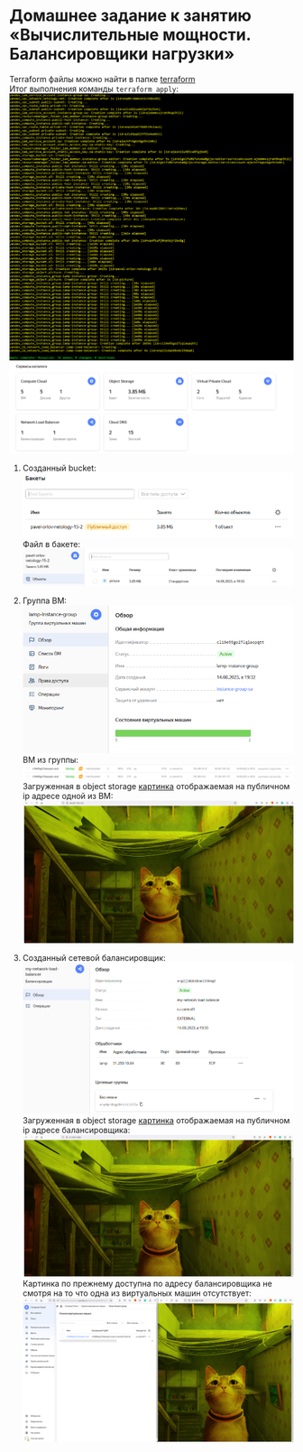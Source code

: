 # Домашнее задание к занятию «Вычислительные мощности. Балансировщики нагрузки»

Terraform файлы можно найти в папке [terraform](./terraform/)  
Итог выполнения команды ```terraform apply```:  
![terraform apply](./pictures/terraform%20apply.PNG)  
![yandex cloud](./pictures/yandex%20cloud.PNG)  

1. Созданный bucket:  
   ![bucket](./pictures/bucket.PNG)  
   Файл в бакете:  
   ![file](./pictures/file.PNG)  
   
2. Группа ВМ:  
   ![VM Group](./pictures/VM%20Group.PNG)  
   ВМ из группы:  
   ![VMs](./pictures/VMs.PNG)  
   Загруженная в object storage [картинка](./terraform/files/picture.png) отображаемая на публичном ip адресе одной из ВМ:  
   ![picture](./pictures/picture.PNG)  

3. Созданный сетевой балансировщик:  
   ![Load Balancer](./pictures/Load%20Balancer.PNG)  
   Загруженная в object storage [картинка](./terraform/files/picture.png) отображаемая на публичном ip адресе балансировщика:  
   ![picture 2](./pictures/picture%202.PNG)  
   Картинка по прежнему доступна по адресу балансировщика не смотря на то что одна из виртуальных машин отсутствует:  
   ![picture 3](./pictures/picture%203.PNG)